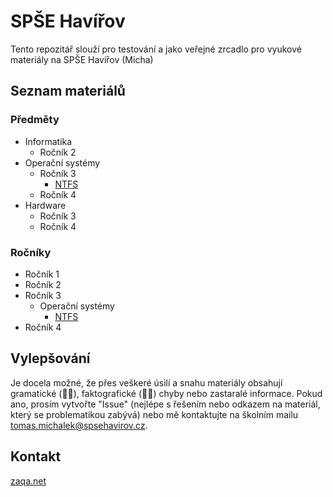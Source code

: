 # SPŠE Havířov

Tento repozitář slouží pro testování a jako veřejné zrcadlo pro vyukové materiály na SPŠE Havířov (Micha)

## Seznam materiálů

### Předměty

* Informatika
    * Ročník 2 
* Operační systémy
    * Ročník 3
        * [NTFS](OPS3_ntfs.pdf)
    * Ročník 4
* Hardware
    * Ročník 3
    * Ročník 4


### Ročníky

* Ročník 1
* Ročník 2
* Ročník 3
    * Operační systémy
        * [NTFS](OPS3_ntfs.pdf)
* Ročník 4

## Vylepšování

Je docela možné, že přes veškeré úsilí a snahu materiály obsahují gramatické (🤦‍♂️), faktografické (🤷‍♂️) chyby
nebo zastaralé informace. Pokud ano, prosím vytvořte "Issue" (nejlépe s řešením nebo odkazem na materiál,
který se problematikou zabývá) nebo mě kontaktujte na školním mailu <tomas.michalek@spsehavirov.cz>.

## Kontakt
[zaqa.net](zaqa.net/michalek)
